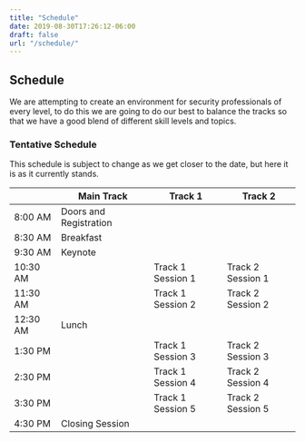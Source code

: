 ```yaml
---
title: "Schedule"
date: 2019-08-30T17:26:12-06:00
draft: false
url: "/schedule/"
---
```


## Schedule

We are attempting to create an environment for security professionals of every
level, to do this we are going to do our best to balance the tracks so that we
have a good blend of different skill levels and topics.

### Tentative Schedule

This schedule is subject to change as we get closer to the date, but here it is
as it currently stands.

|          | Main Track             | Track 1           | Track 2           |
|----------|------------------------|-------------------|-------------------|
| 8:00 AM  | Doors and Registration |                   |                   |
| 8:30 AM  | Breakfast              |                   |                   |
| 9:30 AM  | Keynote                |                   |                   |
| 10:30 AM |                        | Track 1 Session 1 | Track 2 Session 1 |
| 11:30 AM |                        | Track 1 Session 2 | Track 2 Session 2 |
| 12:30 AM | Lunch                  |                   |                   |
| 1:30 PM  |                        | Track 1 Session 3 | Track 2 Session 3 |
| 2:30 PM  |                        | Track 1 Session 4 | Track 2 Session 4 |
| 3:30 PM  |                        | Track 1 Session 5 | Track 2 Session 5 |
| 4:30 PM  |  Closing Session       |                   |                   |